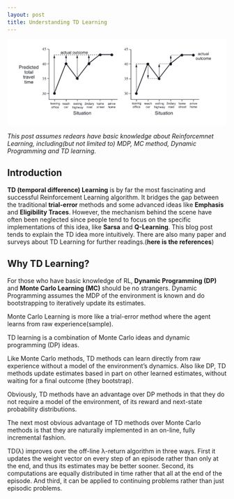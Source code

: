 ```yaml
---
layout: post
title: Understanding TD Learning
---
```

![header](../img/2017-07-27-TD-learning/header.png)

*This post assumes redears have basic knowledge about Reinforcemnet Learning, including(but not limited to) MDP, MC method, Dynamic Programming and TD learning.*

## Introduction
**TD (temporal difference) Learning** is by far the most fascinating and successful Reinforcement Learning algorithm. It bridges the gap between the traditional **trial-error** methods and some advanced ideas like **Emphasis** and **Eligibility Traces**. However, the mechanism behind the scene have often been neglected since people tend to focus on the specific implementations of this idea, like **Sarsa** and **Q-Learning**. This blog post tends to explain the TD idea more intuitively. There are also many paper and surveys about TD Learning for further readings.(**here is the references**)

## Why TD Learning?
For those who have basic knowledge of RL, **Dynamic Programming (DP)** and **Monte Carlo Learning (MC)**  should be no strangers. Dynamic Programming assumes the MDP of the environment is known and do bootstrapping to iteratively update its estimates.

Monte Carlo Learning is more like a trial-error method where the agent learns from raw experience(sample).  

TD learning is a combination
of Monte Carlo ideas and dynamic programming (DP) ideas.

Like Monte Carlo
methods, TD methods can learn directly from raw experience without a model of
the environment’s dynamics. Also like DP, TD methods update estimates based in part
on other learned estimates, without waiting for a final outcome (they bootstrap).

Obviously, TD methods have an advantage over DP methods in that they do
not require a model of the environment, of its reward and next-state probability
distributions.

The next most obvious advantage of TD methods over Monte Carlo methods is
that they are naturally implemented in an on-line, fully incremental fashion.

TD(λ) improves over the off-line λ-return algorithm in three ways. First it updates
the weight vector on every step of an episode rather than only at the end, and thus
its estimates may be better sooner. Second, its computations are equally distributed
in time rather that all at the end of the episode. And third, it can be applied to
continuing problems rather than just episodic problems.
